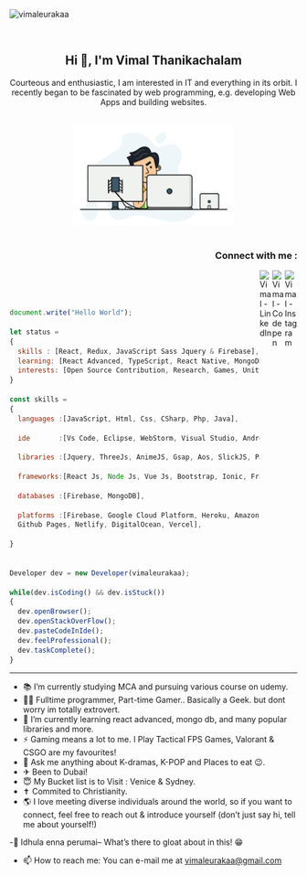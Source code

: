 <p align="left"> <img src="https://komarev.com/ghpvc/?username=vimaleurakaa&color=brightgreen" alt="vimaleurakaa" /> </p><br>
<h2 align="center">Hi 👋, I'm Vimal Thanikachalam</h2>
<p align="center">Courteous and enthusiastic, I am interested in IT and everything in its orbit. I recently began to be fascinated by web programming, e.g. developing Web Apps and building websites.</p>

<p align="center">
<br><img src="https://github.com/vimaleurakaa/vimaleurakaa/blob/main/dev.gif" width="280px"><br><br>
</p>

<h3 align="right">Connect with me :</h3>

<a href="https://www.instagram.com/vimaleurakaa/" target="_blank">
  <img align="right" alt="Vimal - Instagram" width="22px" src="https://cdn.jsdelivr.net/npm/simple-icons@v3/icons/instagram.svg"/>
</a>
<a href="https://codepen.io/vimaleurakaa" target="_blank">
  <img align="right" alt="Vimal - Codepen" width="22px" src="https://img.icons8.com/windows/64/000000/codepen.png"/>
</a>
<a href="https://www.linkedin.com/in/vimaleuraka/" target="_blank">
  <img align="right" alt="Vimal - LinkedIn" width="22px" src="https://upload.wikimedia.org/wikipedia/commons/thumb/e/e9/Linkedin_icon.svg/256px-Linkedin_icon.svg.png"/>
</a>
<br/>
<br/>

```js

document.write("Hello World");

let status =
{
  skills : [React, Redux, JavaScript Sass Jquery & Firebase],
  learning: [React Advanced, TypeScript, React Native, MongoDB, NodeJS, ExpressJS, SparkAR],
  interests: [Open Source Contribution, Research, Games, Unity, Ar - Vr]
}

const skills =
{
  languages :[JavaScript, Html, Css, CSharp, Php, Java],

  ide       :[Vs Code, Eclipse, WebStorm, Visual Studio, Android Studio, Sublime, Notepad++],

  libraries :[Jquery, ThreeJs, AnimeJS, Gsap, Aos, SlickJS, Parcel, Gatsby, Webpack],

  frameworks:[React Js, Node Js, Vue Js, Bootstrap, Ionic, Framework7, ReactStrap, MaterialUI],

  databases :[Firebase, MongoDB],

  platforms :[Firebase, Google Cloud Platform, Heroku, Amazon Web Services,
  Github Pages, Netlify, DigitalOcean, Vercel],

}


Developer dev = new Developer(vimaleurakaa);

while(dev.isCoding() && dev.isStuck())
{
  dev.openBrowser();
  dev.openStackOverFlow();
  dev.pasteCodeInIde();
  dev.feelProfessional();
  dev.taskComplete();
}


```

---

- 📚 I’m currently studying MCA and pursuing various course on udemy.
- 👨‍💻 Fulltime programmer, Part-time Gamer.. Basically a Geek. but dont worry im totally extrovert.
- 🌱 I’m currently learning react advanced, mongo db, and many popular libraries and more.
- ⚡ Gaming means a lot to me. I Play Tactical FPS Games, Valorant & CSGO are my favourites!
- 💬 Ask me anything about K-dramas, K-POP and Places to eat 😉.
- ✈ Been to Dubai!
- 😇 My Bucket list is to Visit : Venice & Sydney.
- ✝️ Commited to Christianity.
- 🌎 I love meeting diverse individuals around the world, so if you want to connect, feel free to reach out & introduce yourself (don’t just say hi, tell me about yourself!)

-👀 Idhula enna perumai– What’s there to gloat about in this!  😁

- 📫 How to reach me: You can e-mail me at vimaleurakaa@gmail.com
